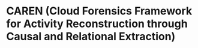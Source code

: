 # CAREN (Cloud Forensics Framework for Activity Reconstruction through Causal and Relational Extraction)
